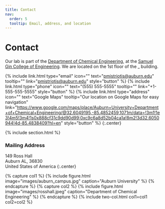 ```yaml
---
title: Contact
nav:
  order: 5
  tooltip: Email, address, and location
---
```


# <i class="fas fa-envelope"></i>Contact

Our lab is part of the [Department of Chemical Engineering](https://www.eng.auburn.edu/chen/), at the [Samuel Gin College of Engineering](https://eng.auburn.edu/).
We are located on the 1st floor of the _ building.

{%
  include link.html
  type="email"
  icon=""
  text="pmistriotis@auburn.edu"
  tooltip=""
  link="pmistriotis@auburn.edu"
  style="button"
%}
{%
  include link.html
  type="phone"
  icon=""
  text="(555) 555-5555"
  tooltip=""
  link="+1-555-555-5555"
  style="button"
%}
{%
  include link.html
  type="address"
  icon=""
  text="Google Maps"
  tooltip="Our location on Google Maps for easy navigation"
  link="https://www.google.com/maps/place/Auburn+University+Department+of+Chemical+Engineering/@32.6049195,-85.4852459,1071m/data=!3m1!1e3!4m5!3m4!1s0x888cf31c9dd90d99:0xc9c6a8d52b04ca1a!8m2!3d32.6050944!4d-85.4838409?hl=en"
  style="button"
%}
{:.center}

{% include section.html %}

### <i class="fas fa-mail-bulk"></i>Mailing Address

149 Ross Hall  
Auburn AL, 36830   
United States of America
{:.center}

{% capture col1 %}
{%
  include figure.html
  image="images/auburn_campus.jpg"
  caption="Auburn University"
%}
{% endcapture %}
{% capture col2 %}
{%
  include figure.html
  image="images/rosshall.jpeg"
  caption="Department of Chemical Engineering"
%}
{% endcapture %}
{% include two-col.html col1=col1 col2=col2 %}
